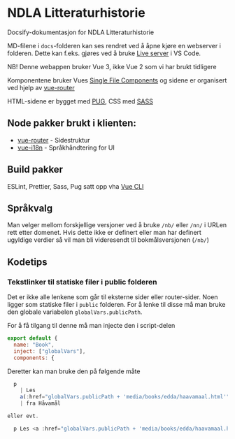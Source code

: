 # NDLA Litteraturhistorie

Docsify-dokumentasjon for NDLA Litteraturhistorie

MD-filene i `docs`-folderen kan ses rendret ved å åpne kjøre en webserver i folderen. Dette kan f.eks. gjøres ved å bruke [Live server](https://marketplace.visualstudio.com/items?itemName=ritwickdey.LiveServer) i VS Code.

NB! Denne webappen bruker Vue 3, ikke Vue 2 som vi har brukt tidligere

Komponentene bruker Vues [Single File Components](https://v3.vuejs.org/guide/single-file-component.html) og sidene er organisert ved hjelp av [vue-router](https://router.vuejs.org/)

HTML-sidene er bygget med [PUG](https://pugjs.org/api/getting-started.html), CSS med [SASS](https://sass-lang.com/)

## Node pakker brukt i klienten:

- [vue-router](https://router.vuejs.org/) - Sidestruktur
- [vue-i18n](https://github.com/kazupon/vue-i18n) - Språkhåndtering for UI

## Build pakker

ESLint, Prettier, Sass, Pug satt opp vha [Vue CLI](https://cli.vuejs.org/)

## Språkvalg

Man velger mellom forskjellige versjoner ved å bruke `/nb/` eller `/nn/` i URLen rett etter domenet. Hvis dette ikke er definert eller man har definert ugyldige verdier så vil man bli videresendt til bokmålsversjonen (`/nb/`)

## Kodetips

### Tekstlinker til statiske filer i public folderen

Det er ikke alle lenkene som går til eksterne sider eller router-sider. Noen ligger som statiske filer i `public` folderen. For å lenke til disse må man bruke den globale variabelen `globalVars.publicPath`.

For å få tilgang til denne må man injecte den i script-delen

```javascript
export default {
  name: "Book",
  inject: ["globalVars"],
  components: {
```

Deretter kan man bruke den på følgende måte

```javascript
  p
    | Les
    a(:href="globalVars.publicPath + 'media/books/edda/haavamaal.html'" target="_blank") utdrag
    | fra Håvamål

eller evt.

  p Les <a :href="globalVars.publicPath + 'media/books/edda/haavamaal.html'" target="_blank">utdrag</a>fra
```

